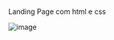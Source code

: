 Landing Page com html e css


![image]([https://www.dropbox.com/s/odd9xtk4y9mh8ye/Captura%20de%20Tela%20%2819%29.png?dl=0](https://i.pinimg.com/564x/ca/0a/9e/ca0a9ee67751d8965ea961fe8b25e31b.jpg))
